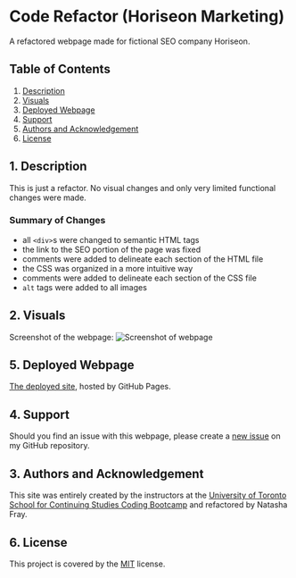 # Code Refactor (Horiseon Marketing)
A refactored webpage made for fictional SEO company Horiseon.

## Table of Contents
1. [ Description ](#desc)
2. [ Visuals ](#visuals)
3. [ Deployed Webpage ](#deployed)
4. [ Support ](#support)
5. [ Authors and Acknowledgement ](#acknowledge)
6. [ License ](#license)

<a name="desc"></a>
## 1. Description
This is just a refactor. No visual changes and only very limited functional changes were made.

### Summary of Changes
- all `<div>`s were changed to semantic HTML tags
- the link to the SEO portion of the page was fixed
- comments were added to delineate each section of the HTML file
- the CSS was organized in a more intuitive way
- comments were added to delineate each section of the CSS file
- `alt` tags were added to all images

<a name="visuals"></a>
## 2. Visuals
Screenshot of the webpage:
![Screenshot of webpage](screencapture.png)

<a name="deployed"></a>
## 5. Deployed Webpage
[The deployed site](https://tasha876.github.io/Horiseon-Marketing-Webpage/), hosted by GitHub Pages.

<a name="support"></a>
## 4. Support
Should you find an issue with this webpage, please create a [new issue](https://github.com/Tasha876/Horiseon-Marketing-Webpage/issues/new/choose) on my GitHub repository.

<a name="acknowledge"></a>
## 3. Authors and Acknowledgement
This site was entirely created by the instructors at the [University of Toronto School for Continuing Studies Coding Bootcamp](https://bootcamp.learn.utoronto.ca/) and refactored by Natasha Fray.

<a name="license"></a>
## 6. License
This project is covered by the [MIT](license) license.


